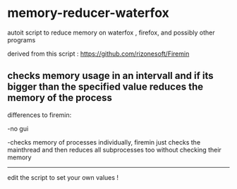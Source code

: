 # memory-reducer-waterfox


autoit script to reduce memory on waterfox , firefox, and possibly other programs 

derived from this script : https://github.com/rizonesoft/Firemin


checks memory usage in an intervall and if its bigger than the specified value reduces the memory of the process
-------------------------
differences to firemin:

-no gui 

-checks memory of processes individually, firemin just checks the mainthread and then reduces all subprocesses too without checking their memory 

-------------------------

edit the script to set your own values ! 
